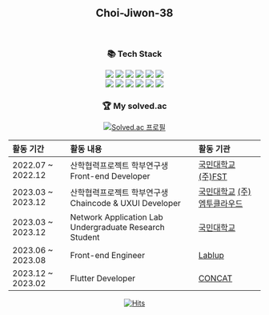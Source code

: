 <h2 align="center">Choi-Jiwon-38</h2>

<br />

<h3 align="center">📚 Tech Stack</h3>
<p align="center">
<img src="https://img.shields.io/badge/Python-3766AB?style=flat-square&logo=Python&logoColor=white"/></a> <img src="https://img.shields.io/badge/Java-007396?style=flat-square&logo=Java&logoColor=white"/></a> <img src="https://img.shields.io/badge/C++-00599C?style=flat-square&logo=C%2B%2B&logoColor=white"/></a> <img src="https://img.shields.io/badge/Ionic-3880ff?style=flat-square&logo=Ionic&logoColor=white"/></a> <img src="https://img.shields.io/badge/Capacitor-119efe?style=flat-square&logo=Capacitor&logoColor=white"/></a> <img src="https://img.shields.io/badge/Apache Cordova-119efe?style=flat-square&logo=ApacheCordova&logoColor=white"/></a>
<br />
<img src="https://img.shields.io/badge/HTML5-E34F26?style=flat-square&logo=HTML5&logoColor=white"/></a> <img src="https://img.shields.io/badge/CSS3-1572B6?style=flat-square&logo=CSS3&logoColor=white"/></a> <img src="https://img.shields.io/badge/JavaScript-f7df1e?style=flat-square&logo=JavaScript&logoColor=white"/></a> <img src="https://img.shields.io/badge/React-61dafb?style=flat-square&logo=React&logoColor=white"/></a> <img src="https://img.shields.io/badge/Angular-dd0031?style=flat-square&logo=Angular&logoColor=white"/></a> <img src="https://img.shields.io/badge/TypeScript-3178c6?style=flat-square&logo=TypeScript&logoColor=white"/></a> 
</p>

<div align = center>

<h3 align="center">🏆 My solved.ac</h3>

[![Solved.ac 프로필](http://mazassumnida.wtf/api/v2/generate_badge?boj=chjwoo123)](https://solved.ac/chjwoo123)

 |활동 기간|활동 내용|활동 기관|
|:---|:---|:---|
|2022.07 ~ 2022.12|산학협력프로젝트 학부연구생 Front-end Developer|[국민대학교](https://www.kookmin.ac.kr/user/index.do) [(주)FST](http://www.fstc.co.kr/kr/)|
|2023.03 ~ 2023.12|산학협력프로젝트 학부연구생 Chaincode & UXUI Developer|[국민대학교](https://cs.kookmin.ac.kr/research/laboratory) [(주)엠투클라우드](https://www.m2cloud.kr/)|
|2023.03 ~ 2023.12|Network Application Lab Undergraduate Research Student|[국민대학교](https://cs.kookmin.ac.kr/research/laboratory)|
|2023.06 ~ 2023.08|Front-end Engineer|[Lablup](https://www.lablup.com/)|
|2023.12 ~ 2023.02|Flutter Developer|[CONCAT](https://concat.kr/)|

 
[![Hits](https://hits.seeyoufarm.com/api/count/incr/badge.svg?url=https%3A%2F%2Fgithub.com%2FChoi-Jiwon-38&count_bg=%23000000&title_bg=%23000000&icon=github.svg&icon_color=%23E7E7E7&title=hits&edge_flat=false)](https://hits.seeyoufarm.com)
